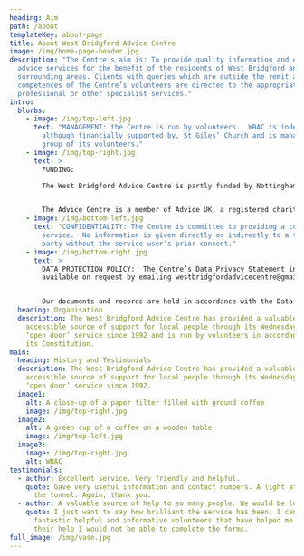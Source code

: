```yaml
---
heading: Aim
path: /about
templateKey: about-page
title: About West Bridgford Advice Centre
image: /img/home-page-header.jpg
description: "The Centre's aim is: To provide quality information and other
  advice services for the benefit of the residents of West Bridgford and
  surrounding areas. Clients with queries which are outside the remit and
  competences of the Centre’s volunteers are directed to the appropriate
  professional or other specialist services."
intro:
  blurbs:
    - image: /img/top-left.jpg
      text: "MANAGEMENT: the Centre is run by volunteers.  WBAC is independent of,
        although financially supported by, St Giles’ Church and is managed by a
        group of its volunteers."
    - image: /img/top-right.jpg
      text: >
        FUNDING:

        The West Bridgford Advice Centre is partly funded by Nottinghamshire County Council and also receives occasional charitable donations.  The Centre gratefully acknowledges the support of Rothera Sharp in providing legal advice, and St. Giles Church in providing accommodation and office support.


        The Advice Centre is a member of Advice UK, a registered charity supporting the UK's largest network of independent advice services.
    - image: /img/bottom-left.jpg
      text: "CONFIDENTIALITY: The Centre is committed to providing a confidential
        service.  No information is given directly or indirectly to a third
        party without the service user’s prior consent."
    - image: /img/bottom-right.jpg
      text: >
        DATA PROTECTION POLICY:  The Centre’s Data Privacy Statement in full is
        available on request by emailing westbridgfordadvicecentre@gmail.com


        Our documents and records are held in accordance with the Data Protection Act 1998 and the General Data Protection Regulation of 2018.
  heading: Organisation
  description: The West Bridgford Advice Centre has provided a valuable and
    accessible source of support for local people through its Wednesday morning
    ‘open door’ service since 1992 and is run by volunteers in accordance with
    its Constitution.
main:
  heading: History and Testimonials
  description: The West Bridgford Advice Centre has provided a valuable and
    accessible source of support for local people through its Wednesday morning
    ‘open door’ service since 1992.
  image1:
    alt: A close-up of a paper filter filled with ground coffee
    image: /img/top-right.jpg
  image2:
    alt: A green cup of a coffee on a wooden table
    image: /img/top-left.jpg
  image3:
    image: /img/top-right.jpg
    alt: WBAC
testimonials:
  - author: Excellent service. Very friendly and helpful.
    quote: Gave very useful information and contact numbers. A light at the end of
      the tunnel. Again, thank you.
  - author: A valuable source of help to so many people. We would be lost without it.
    quote: I just want to say how brilliant the service has been. I cannot fault the
      fantastic helpful and informative volunteers that have helped me. Without
      their help I would not be able to complete the forms.
full_image: /img/vase.jpg
---
```

